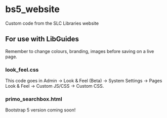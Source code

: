 # bs5_website
Custom code from the SLC Libraries website

## For use with LibGuides
Remember to change colours, branding, images before saving on a live page.

### look_feel.css
This code goes in Admin -> Look & Feel (Beta) -> System Settings -> Pages Look & Feel -> Custom JS/CSS -> Custom CSS.

### primo_searchbox.html
Bootstrap 5 version coming soon!
